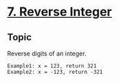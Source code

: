 # [7. Reverse Integer](https://leetcode.com/problems/reverse-integer/)

## Topic
Reverse digits of an integer.
```
Example1: x = 123, return 321
Example2: x = -123, return -321
```
